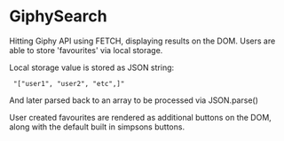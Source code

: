# GiphySearch

Hitting Giphy API using FETCH, displaying results on the DOM.
Users are able to store 'favourites' via local storage.

Local storage value is stored as JSON string:

     "["user1", "user2", "etc",]"

And later parsed back to an array to be processed via JSON.parse()

User created favourites are rendered as additional buttons on the DOM, along with the default built in simpsons buttons.
